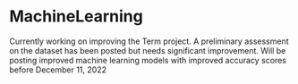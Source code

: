 # MachineLearning

Currently working on improving the Term project. A preliminary assessment on the dataset has been posted but needs significant improvement. Will be posting improved machine learning models with improved accuracy scores before December 11, 2022
